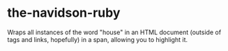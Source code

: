 # the-navidson-ruby
Wraps all instances of the word "house" in an HTML document (outside of tags and links, hopefully) in a span, allowing you to highlight it.
